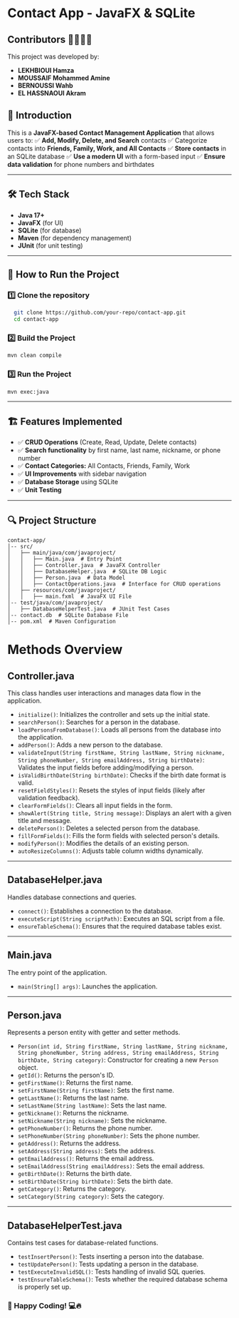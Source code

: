 # Contact App - JavaFX & SQLite
## Contributors 👨‍💻👩‍💻

This project was developed by:

- **LEKHBIOUI Hamza** 
- **MOUSSAIF Mohammed Amine** 
- **BERNOUSSI Wahb** 
- **EL HASSNAOUI Akram** 

## 📌 Introduction
This is a **JavaFX-based Contact Management Application** that allows users to:
✅ **Add, Modify, Delete, and Search** contacts
✅ Categorize contacts into **Friends, Family, Work, and All Contacts**
✅ **Store contacts** in an SQLite database
✅ **Use a modern UI** with a form-based input
✅ **Ensure data validation** for phone numbers and birthdates

---

## 🛠️ Tech Stack
- **Java 17+**
- **JavaFX** (for UI)
- **SQLite** (for database)
- **Maven** (for dependency management)
- **JUnit** (for unit testing)

---

## 🚀 How to Run the Project

### **1️⃣ Clone the repository**
```sh
  git clone https://github.com/your-repo/contact-app.git
  cd contact-app
```

### **2️⃣ Build the Project**
```sh
mvn clean compile
```

### **3️⃣ Run the Project**
```sh
mvn exec:java
```

---

## 🏗️ Features Implemented
- ✅ **CRUD Operations** (Create, Read, Update, Delete contacts)
- ✅ **Search functionality** by first name, last name, nickname, or phone number
- ✅ **Contact Categories:** All Contacts, Friends, Family, Work
- ✅ **UI Improvements** with sidebar navigation
- ✅ **Database Storage** using SQLite
- ✅ **Unit Testing** 

---

## 🔍 Project Structure
```
contact-app/
│-- src/
│   ├── main/java/com/javaproject/
│   │   ├── Main.java  # Entry Point
│   │   ├── Controller.java  # JavaFX Controller
│   │   ├── DatabaseHelper.java  # SQLite DB Logic
│   │   ├── Person.java  # Data Model
│   │   ├── ContactOperations.java  # Interface for CRUD operations
│   ├── resources/com/javaproject/
│   │   ├── main.fxml  # JavaFX UI File
│-- test/java/com/javaproject/
│   ├── DatabaseHelperTest.java  # JUnit Test Cases
│-- contact.db  # SQLite Database File
│-- pom.xml  # Maven Configuration
```
# Methods Overview

## **Controller.java**
This class handles user interactions and manages data flow in the application.

- `initialize()`: Initializes the controller and sets up the initial state.
- `searchPerson()`: Searches for a person in the database.
- `loadPersonsFromDatabase()`: Loads all persons from the database into the application.
- `addPerson()`: Adds a new person to the database.
- `validateInput(String firstName, String lastName, String nickname, String phoneNumber, String emailAddress, String birthDate)`: Validates the input fields before adding/modifying a person.
- `isValidBirthDate(String birthDate)`: Checks if the birth date format is valid.
- `resetFieldStyles()`: Resets the styles of input fields (likely after validation feedback).
- `clearFormFields()`: Clears all input fields in the form.
- `showAlert(String title, String message)`: Displays an alert with a given title and message.
- `deletePerson()`: Deletes a selected person from the database.
- `fillFormFields()`: Fills the form fields with selected person's details.
- `modifyPerson()`: Modifies the details of an existing person.
- `autoResizeColumns()`: Adjusts table column widths dynamically.

---

## **DatabaseHelper.java**
Handles database connections and queries.

- `connect()`: Establishes a connection to the database.
- `executeScript(String scriptPath)`: Executes an SQL script from a file.
- `ensureTableSchema()`: Ensures that the required database tables exist.

---

## **Main.java**
The entry point of the application.

- `main(String[] args)`: Launches the application.

---

## **Person.java**
Represents a person entity with getter and setter methods.

- `Person(int id, String firstName, String lastName, String nickname, String phoneNumber, String address, String emailAddress, String birthDate, String category)`: Constructor for creating a new `Person` object.
- `getId()`: Returns the person's ID.
- `getFirstName()`: Returns the first name.
- `setFirstName(String firstName)`: Sets the first name.
- `getLastName()`: Returns the last name.
- `setLastName(String lastName)`: Sets the last name.
- `getNickname()`: Returns the nickname.
- `setNickname(String nickname)`: Sets the nickname.
- `getPhoneNumber()`: Returns the phone number.
- `setPhoneNumber(String phoneNumber)`: Sets the phone number.
- `getAddress()`: Returns the address.
- `setAddress(String address)`: Sets the address.
- `getEmailAddress()`: Returns the email address.
- `setEmailAddress(String emailAddress)`: Sets the email address.
- `getBirthDate()`: Returns the birth date.
- `setBirthDate(String birthDate)`: Sets the birth date.
- `getCategory()`: Returns the category.
- `setCategory(String category)`: Sets the category.

---

## **DatabaseHelperTest.java**
Contains test cases for database-related functions.

- `testInsertPerson()`: Tests inserting a person into the database.
- `testUpdatePerson()`: Tests updating a person in the database.
- `testExecuteInvalidSQL()`: Tests handling of invalid SQL queries.
- `testEnsureTableSchema()`: Tests whether the required database schema is properly set up.




### **🚀 Happy Coding! 💻🔥**
